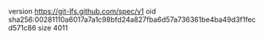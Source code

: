 version https://git-lfs.github.com/spec/v1
oid sha256:00281110a6017a7a1c98bfd24a827fba6d57a736361be4ba49d3f1fecd571c86
size 4011
